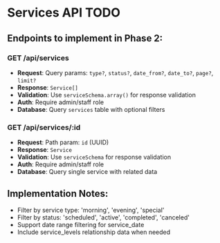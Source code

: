 # Services API TODO

## Endpoints to implement in Phase 2:

### GET /api/services
- **Request**: Query params: `type?`, `status?`, `date_from?`, `date_to?`, `page?`, `limit?`
- **Response**: `Service[]`
- **Validation**: Use `serviceSchema.array()` for response validation
- **Auth**: Require admin/staff role
- **Database**: Query `services` table with optional filters

### GET /api/services/:id
- **Request**: Path param: `id` (UUID)
- **Response**: `Service`
- **Validation**: Use `serviceSchema` for response validation
- **Auth**: Require admin/staff role
- **Database**: Query single service with related data

## Implementation Notes:
- Filter by service type: 'morning', 'evening', 'special'
- Filter by status: 'scheduled', 'active', 'completed', 'canceled'
- Support date range filtering for service_date
- Include service_levels relationship data when needed
